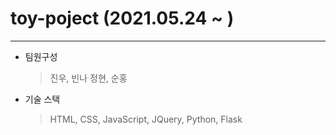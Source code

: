 # toy-poject (2021.05.24 ~ )
<hr>

- 팀원구성
    > 진우, 빈나 정현, 순홍
- 기술 스택
    > HTML, CSS, JavaScript, JQuery, Python, Flask
